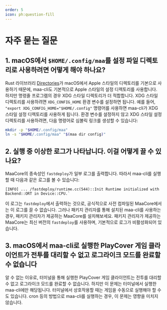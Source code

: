 ```yaml
---
order: 5
icon: ph:question-fill
---
```


# 자주 묻는 질문

## 1. macOS에서 `$HOME/.config/maa`를 설정 파일 디렉토리로 사용하려면 어떻게 해야 하나요?

Rust 라이브러리 [Directories](https://github.com/dirs-dev/directories-rs/)가 macOS에서 Apple 스타일의 디렉토리를 기본으로 사용하기 때문에, maa-cli도 기본적으로 Apple 스타일의 설정 디렉토리를 사용합니다. 하지만 명령줄 프로그램의 경우 XDG 스타일 디렉토리가 더 적합합니다. XDG 스타일 디렉토리를 사용하려면 `XDG_CONFIG_HOME` 환경 변수를 설정하면 됩니다. 예를 들어, `"export XDG_CONFIG_HOME="$HOME/.config"` 명령어를 사용하면 maa-cli가 XDG 스타일 설정 디렉토리를 사용하게 됩니다. 환경 변수를 설정하지 않고 XDG 스타일 설정 디렉토리를 사용하려면, 다음 명령어로 심볼릭 링크를 생성할 수 있습니다:

```bash
mkdir -p "$HOME/.config/maa"
ln -s "$HOME/.config/maa" "$(maa dir config)"
```

## 2. 실행 중 이상한 로그가 나타납니다. 이걸 어떻게 끌 수 있나요?

MaaCore의 종속성인 `fastdeploy`가 일부 로그를 출력합니다. 따라서 maa-cli를 실행할 때 다음과 같은 로그를 볼 수 있습니다:

```plaintext
[INFO] ... /fastdeploy/runtime.cc(544)::Init Runtime initialized with Backend::ORT in Device::CPU.`
```

이 로그는 `fastdeploy`에서 출력하는 것으로, 공식적으로 사전 컴파일된 MaaCore에서는 이 로그를 끌 수 없습니다. 그러나 패키지 관리자를 통해 설치된 maa-cli를 사용하는 경우, 패키지 관리자가 제공하는 MaaCore를 설치해보세요. 패키지 관리자가 제공하는 MaaCore는 최신 버전의 `fastdeploy`를 사용하며, 기본적으로 로그가 비활성화되어 있습니다.

## 3. macOS에서 maa-cli로 실행한 PlayCover 게임 클라이언트가 전투를 대리할 수 없고 로그라이크 모드를 완료할 수 없습니다

알 수 없는 이유로, 터미널을 통해 실행한 PlayCover 게임 클라이언트는 전투를 대리할 수 없고 로그라이크 모드를 완료할 수 없습니다. 하지만 이 문제는 터미널에서 실행한 maa-cli에만 해당됩니다. 터미널에서 상호작용할 때는 게임을 수동으로 실행해야 할 수도 있습니다. cron 등의 방법으로 maa-cli를 실행하는 경우, 이 문제는 영향을 미치지 않습니다.
